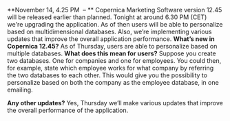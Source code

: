 **November 14, 4.25 PM  – **
Copernica Marketing Software version 12.45
will be released earlier than planned. Tonight at around 6.30 PM (CET)
we're upgrading the application. As of then users will be able to
personalize based on multidimensional databases. Also, we’re
implementing various updates that improve the overall application
performance.
**What’s new in Copernica 12.45?**
As of Thursday, users are able to personalize based on multiple
databases.
**What does this mean for users?**
Suppose you create two databases. One for companies and one for
employees. You could then, for example, state which employee works for
what company by referring the two databases to each other.
This would give you the possibility to personalize based on both the
company as the employee database, in one emailing.

**Any other updates?**
Yes, Thursday we’ll make various updates that improve the overall
performance of the application. 
